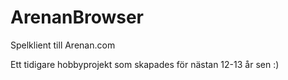 # ArenanBrowser
Spelklient till Arenan.com

Ett tidigare hobbyprojekt som skapades för nästan 12-13 år sen :)
